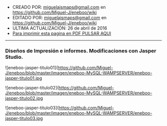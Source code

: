 * CREADO POR: miguelajsmaps@gmail.com en https://github.com/Miguel-J/eneboo/wiki
* EDITADO POR: miguelajsmaps@gmail.com en https://github.com/Miguel-J/eneboo/wiki
* ULTIMA ACTUALIZACIÓN: 26 de abril de 2016
* [Para imprimir esta pagina en PDF PULSAR AQUI](https://gitprint.com/Miguel-J/eneboo/wiki/Dise%C3%B1os-de-Impresi%C3%B3n-e-informes.-Crear-un-jrxml-de-Jasper-Reports-a-partir-de-un-kut)

---

### Diseños de Impresión e informes. Modificaciones con Jasper Studio.


![eneboo-jasper-titulo01](https://github.com/Miguel-J/eneboo/blob/master/imagen/eneboo-MySQL-WAMPSERVER/eneboo-jasper-titulo01.jpg

![eneboo-jasper-titulo02](https://github.com/Miguel-J/eneboo/blob/master/imagen/eneboo-MySQL-WAMPSERVER/eneboo-jasper-titulo02.jpg

![eneboo-jasper-titulo03](https://github.com/Miguel-J/eneboo/blob/master/imagen/eneboo-MySQL-WAMPSERVER/eneboo-jasper-titulo03.jpg

